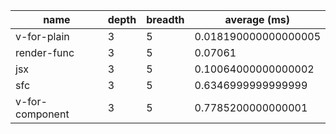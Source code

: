 | name            | depth | breadth | average (ms)         |
| --------------- | ----- | ------- | -------------------- |
| v-for-plain     | 3     | 5       | 0.018190000000000005 |
| render-func     | 3     | 5       | 0.07061              |
| jsx             | 3     | 5       | 0.10064000000000002  |
| sfc             | 3     | 5       | 0.6346999999999999   |
| v-for-component | 3     | 5       | 0.7785200000000001   |